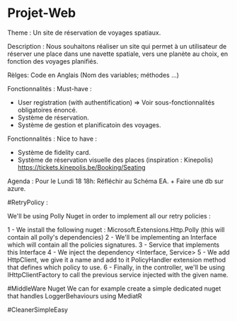 # Projet-Web

Theme : Un site de réservation de voyages spatiaux.

Description : Nous souhaitons réaliser un site qui permet à un utilisateur de réserver une place dans une navette spatiale, vers une planète au choix, en fonction des voyages planifiés.

Rèlges: Code en Anglais (Nom des variables; méthodes ...)

Fonctionnalités : Must-have : 

- User registration (with authentification) => Voir sous-fonctionnalités obligatoires énoncé.
- Système de réservation.
- Système de gestion et planificatoin des voyages.


Fonctionnalités : Nice to have :
- Système de fidelity card.
- Système de réservation visuelle des places (inspiration : Kinepolis) https://tickets.kinepolis.be/Booking/Seating


Agenda :
Pour le Lundi 18 18h:
Réfléchir au Schéma EA. + Faire une db sur azure.



#RetryPolicy :

We'll be using Polly Nuget in order to implement all our retry policies :

1 - We install the following nuget :
    Microsoft.Extensions.Http.Polly (this will contain all polly's dependencies)
2 - We'll be implementing an Interface which will contain all the policies signatures.
3 - Service that implements this Interface
4 - We inject the dependency <Interface, Service>
5 - We add HttpClient, we give it a name and add to it PolicyHandler extension method that defines which policy to use.
6 - Finally, in the controller, we'll be using IHttpClientFactory to call the previous service injected with the given name.

#MiddleWare Nuget
We can for example create a simple dedicated nuget that handles LoggerBehaviours using MediatR



#CleanerSimpleEasy




